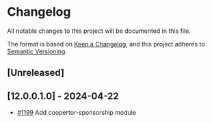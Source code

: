 # Changelog
All notable changes to this project will be documented in this file.

The format is based on [Keep a Changelog](https://keepachangelog.com/en/1.0.0/),
and this project adheres to [Semantic Versioning](https://semver.org/spec/v2.0.0.html).

## [Unreleased]
## [12.0.0.1.0] - 2024-04-22
- [#1199](https://git.coopdevs.org/coopdevs/som-connexio/odoo-somconnexio/-/merge_requests/1199) Add coopertor-sponsorship module
